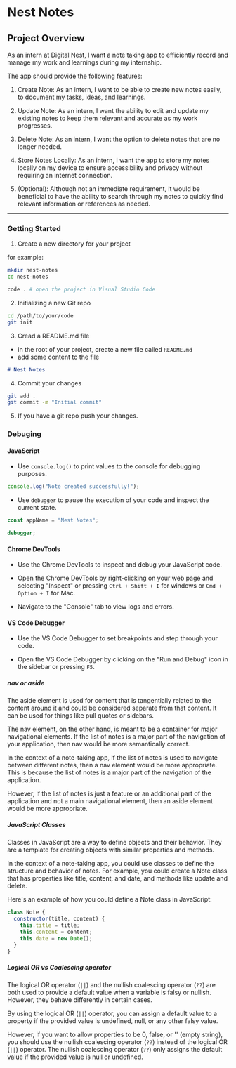 # Nest Notes

## Project Overview

As an intern at Digital Nest, I want a note taking app to efficiently record and manage my work and learnings during my internship.

The app should provide the following features:

1. Create Note: As an intern, I want to be able to create new notes easily, to document my tasks, ideas, and learnings.

2. Update Note: As an intern, I want the ability to edit and update my existing notes to keep them relevant and accurate as my work progresses.

3. Delete Note: As an intern, I want the option to delete notes that are no longer needed.

4. Store Notes Locally: As an intern, I want the app to store my notes locally on my device to ensure accessibility and privacy without requiring an internet connection.

5. (Optional): Although not an immediate requirement, it would be beneficial to have the ability to search through my notes to quickly find relevant information or references as needed.

<hr>

### Getting Started

1. Create a new directory for your project

for example:

```bash
mkdir nest-notes
cd nest-notes

code . # open the project in Visual Studio Code
```

2. Initializing a new Git repo

```bash
cd /path/to/your/code
git init
```

3. Cread a README.md file

- in the root of your project, create a new file called `README.md`
- add some content to the file

```markdown
# Nest Notes
```

4. Commit your changes

```bash
git add .
git commit -m "Initial commit"
```

5. If you have a git repo push your changes.

### Debuging

#### JavaScript

- Use `console.log()` to print values to the console for debugging purposes.

```javascript
console.log("Note created successfully!");
```

- Use `debugger` to pause the execution of your code and inspect the current state.

```javascript
const appName = "Nest Notes";

debugger;
```

#### Chrome DevTools

- Use the Chrome DevTools to inspect and debug your JavaScript code.

- Open the Chrome DevTools by right-clicking on your web page and selecting "Inspect" or pressing `Ctrl + Shift + I` for windows or `Cmd + Option + I` for Mac.

- Navigate to the "Console" tab to view logs and errors.

#### VS Code Debugger

- Use the VS Code Debugger to set breakpoints and step through your code.

- Open the VS Code Debugger by clicking on the "Run and Debug" icon in the sidebar or pressing `F5`.

##### nav or aside

The aside element is used for content that is tangentially related to the content around it and could be considered separate from that content. It can be used for things like pull quotes or sidebars.

The nav element, on the other hand, is meant to be a container for major navigational elements. If the list of notes is a major part of the navigation of your application, then nav would be more semantically correct.

In the context of a note-taking app, if the list of notes is used to navigate between different notes, then a nav element would be more appropriate. This is because the list of notes is a major part of the navigation of the application.

However, if the list of notes is just a feature or an additional part of the application and not a main navigational element, then an aside element would be more appropriate.

##### JavaScript Classes

Classes in JavaScript are a way to define objects and their behavior. They are a template for creating objects with similar properties and methods.

In the context of a note-taking app, you could use classes to define the structure and behavior of notes. For example, you could create a Note class that has properties like title, content, and date, and methods like update and delete.

Here's an example of how you could define a Note class in JavaScript:

```javascript
class Note {
  constructor(title, content) {
    this.title = title;
    this.content = content;
    this.date = new Date();
  }
}
```

##### Logical OR vs Coalescing operator

The logical OR operator (`||`) and the nullish coalescing operator (`??`) are both used to provide a default value when a variable is falsy or nullish. However, they behave differently in certain cases.

By using the logical OR (`||`) operator, you can assign a default value to a property if the provided value is undefined, null, or any other falsy value.

However, if you want to allow properties to be 0, false, or '' (empty string), you should use the nullish coalescing operator (`??`) instead of the logical OR (`||`) operator. The nullish coalescing operator (`??`) only assigns the default value if the provided value is null or undefined.
